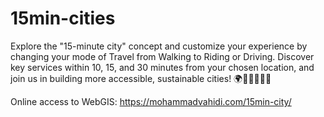 # 15min-cities

Explore the "15-minute city" concept and customize your experience by changing your mode of Travel from Walking to Riding or Driving. Discover key services within 10, 15, and 30 minutes from your chosen location, and join us in building more accessible, sustainable cities! 🌍🚶‍♂️🚴‍♀️🚗

Online access to WebGIS: https://mohammadvahidi.com/15min-city/
